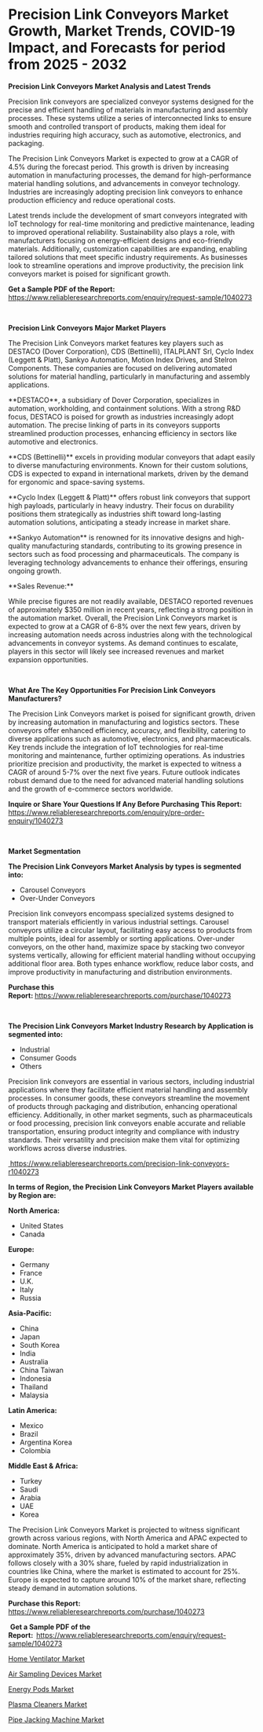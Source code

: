<p><h1>Precision Link Conveyors Market Growth, Market Trends, COVID-19 Impact, and Forecasts for period from 2025 - 2032</h1></p><p><strong>Precision Link Conveyors Market Analysis and Latest Trends</strong></p>
<p><p>Precision link conveyors are specialized conveyor systems designed for the precise and efficient handling of materials in manufacturing and assembly processes. These systems utilize a series of interconnected links to ensure smooth and controlled transport of products, making them ideal for industries requiring high accuracy, such as automotive, electronics, and packaging.</p><p>The Precision Link Conveyors Market is expected to grow at a CAGR of 4.5% during the forecast period. This growth is driven by increasing automation in manufacturing processes, the demand for high-performance material handling solutions, and advancements in conveyor technology. Industries are increasingly adopting precision link conveyors to enhance production efficiency and reduce operational costs. </p><p>Latest trends include the development of smart conveyors integrated with IoT technology for real-time monitoring and predictive maintenance, leading to improved operational reliability. Sustainability also plays a role, with manufacturers focusing on energy-efficient designs and eco-friendly materials. Additionally, customization capabilities are expanding, enabling tailored solutions that meet specific industry requirements. As businesses look to streamline operations and improve productivity, the precision link conveyors market is poised for significant growth.</p></p>
<p><strong>Get a Sample PDF of the Report:&nbsp;</strong> <a href="https://www.reliableresearchreports.com/enquiry/request-sample/1040273?utm_campaign=102&utm_medium=2&utm_source=Github&utm_content=ia&utm_term=21022025&utm_id=precision-link-conveyors">https://www.reliableresearchreports.com/enquiry/request-sample/1040273</a></p>
<p>&nbsp;</p>
<p><strong>Precision Link Conveyors Major Market Players</strong></p>
<p><p>The Precision Link Conveyors market features key players such as DESTACO (Dover Corporation), CDS (Bettinelli), ITALPLANT Srl, Cyclo Index (Leggett & Platt), Sankyo Automation, Motion Index Drives, and Stelron Components. These companies are focused on delivering automated solutions for material handling, particularly in manufacturing and assembly applications.</p><p>**DESTACO**, a subsidiary of Dover Corporation, specializes in automation, workholding, and containment solutions. With a strong R&D focus, DESTACO is poised for growth as industries increasingly adopt automation. The precise linking of parts in its conveyors supports streamlined production processes, enhancing efficiency in sectors like automotive and electronics.</p><p>**CDS (Bettinelli)** excels in providing modular conveyors that adapt easily to diverse manufacturing environments. Known for their custom solutions, CDS is expected to expand in international markets, driven by the demand for ergonomic and space-saving systems.</p><p>**Cyclo Index (Leggett & Platt)** offers robust link conveyors that support high payloads, particularly in heavy industry. Their focus on durability positions them strategically as industries shift toward long-lasting automation solutions, anticipating a steady increase in market share.</p><p>**Sankyo Automation** is renowned for its innovative designs and high-quality manufacturing standards, contributing to its growing presence in sectors such as food processing and pharmaceuticals. The company is leveraging technology advancements to enhance their offerings, ensuring ongoing growth.</p><p>**Sales Revenue:** </p><p>While precise figures are not readily available, DESTACO reported revenues of approximately $350 million in recent years, reflecting a strong position in the automation market. Overall, the Precision Link Conveyors market is expected to grow at a CAGR of 6-8% over the next few years, driven by increasing automation needs across industries along with the technological advancements in conveyor systems. As demand continues to escalate, players in this sector will likely see increased revenues and market expansion opportunities.</p></p>
<p>&nbsp;</p>
<p><strong>What Are The Key Opportunities For Precision Link Conveyors Manufacturers?</strong></p>
<p><p>The Precision Link Conveyors market is poised for significant growth, driven by increasing automation in manufacturing and logistics sectors. These conveyors offer enhanced efficiency, accuracy, and flexibility, catering to diverse applications such as automotive, electronics, and pharmaceuticals. Key trends include the integration of IoT technologies for real-time monitoring and maintenance, further optimizing operations. As industries prioritize precision and productivity, the market is expected to witness a CAGR of around 5-7% over the next five years. Future outlook indicates robust demand due to the need for advanced material handling solutions and the growth of e-commerce sectors worldwide.</p></p>
<p><strong>Inquire or Share Your Questions If Any Before Purchasing This Report:</strong> <a href="https://www.reliableresearchreports.com/enquiry/pre-order-enquiry/1040273?utm_campaign=102&utm_medium=2&utm_source=Github&utm_content=ia&utm_term=21022025&utm_id=precision-link-conveyors">https://www.reliableresearchreports.com/enquiry/pre-order-enquiry/1040273</a></p>
<p>&nbsp;</p>
<p><strong>Market Segmentation</strong></p>
<p><strong>The Precision Link Conveyors Market Analysis by types is segmented into:</strong></p>
<p><ul><li>Carousel Conveyors</li><li>Over-Under Conveyors</li></ul></p>
<p><p>Precision link conveyors encompass specialized systems designed to transport materials efficiently in various industrial settings. Carousel conveyors utilize a circular layout, facilitating easy access to products from multiple points, ideal for assembly or sorting applications. Over-under conveyors, on the other hand, maximize space by stacking two conveyor systems vertically, allowing for efficient material handling without occupying additional floor area. Both types enhance workflow, reduce labor costs, and improve productivity in manufacturing and distribution environments.</p></p>
<p><strong>Purchase this Report:&nbsp;</strong><a href="https://www.reliableresearchreports.com/purchase/1040273?utm_campaign=102&utm_medium=2&utm_source=Github&utm_content=ia&utm_term=21022025&utm_id=precision-link-conveyors">https://www.reliableresearchreports.com/purchase/1040273</a></p>
<p>&nbsp;</p>
<p><strong>The Precision Link Conveyors Market Industry Research by Application is segmented into:</strong></p>
<p><ul><li>Industrial</li><li>Consumer Goods</li><li>Others</li></ul></p>
<p><p>Precision link conveyors are essential in various sectors, including industrial applications where they facilitate efficient material handling and assembly processes. In consumer goods, these conveyors streamline the movement of products through packaging and distribution, enhancing operational efficiency. Additionally, in other market segments, such as pharmaceuticals or food processing, precision link conveyors enable accurate and reliable transportation, ensuring product integrity and compliance with industry standards. Their versatility and precision make them vital for optimizing workflows across diverse industries.</p></p>
<p><a href="https://www.reliableresearchreports.com/precision-link-conveyors-r1040273?utm_campaign=102&utm_medium=2&utm_source=Github&utm_content=ia&utm_term=21022025&utm_id=precision-link-conveyors">&nbsp;https://www.reliableresearchreports.com/precision-link-conveyors-r1040273</a></p>
<p><strong>In terms of Region, the Precision Link Conveyors Market Players available by Region are:</strong></p>
<p>
    <p> <strong> North America: </strong>
        <ul>
            <li>United States</li>
            <li>Canada</li>
        </ul>
        </p> 
    <p> <strong> Europe: </strong>
        <ul>
            <li>Germany</li>
            <li>France</li>
            <li>U.K.</li>
            <li>Italy</li>
            <li>Russia</li>
        </ul>
        </p> 
    <p> <strong> Asia-Pacific: </strong>
        <ul>
            <li>China</li>
            <li>Japan</li>
            <li>South Korea</li>
            <li>India</li>
            <li>Australia</li>
            <li>China Taiwan</li>
            <li>Indonesia</li>
            <li>Thailand</li>
            <li>Malaysia</li>
        </ul>
        </p> 
    <p> <strong> Latin America: </strong>
        <ul>
            <li>Mexico</li>
            <li>Brazil</li>
            <li>Argentina Korea</li>
            <li>Colombia</li>
        </ul>
        </p> 
    <p> <strong> Middle East & Africa: </strong>
        <ul>
            <li>Turkey</li>
            <li>Saudi</li>
            <li>Arabia</li>
            <li>UAE</li>
            <li>Korea</li>
        </ul>
    </p>
    </p>
<p><p>The Precision Link Conveyors Market is projected to witness significant growth across various regions, with North America and APAC expected to dominate. North America is anticipated to hold a market share of approximately 35%, driven by advanced manufacturing sectors. APAC follows closely with a 30% share, fueled by rapid industrialization in countries like China, where the market is estimated to account for 25%. Europe is expected to capture around 10% of the market share, reflecting steady demand in automation solutions.</p></p>
<p><strong>Purchase this Report: </strong><a href="https://www.reliableresearchreports.com/purchase/1040273?utm_campaign=102&utm_medium=2&utm_source=Github&utm_content=ia&utm_term=21022025&utm_id=precision-link-conveyors">https://www.reliableresearchreports.com/purchase/1040273</a></p>
<p>&nbsp;<strong>Get a Sample PDF of the Report:&nbsp;&nbsp;</strong><a href="https://www.reliableresearchreports.com/enquiry/request-sample/1040273?utm_campaign=102&utm_medium=2&utm_source=Github&utm_content=ia&utm_term=21022025&utm_id=precision-link-conveyors">https://www.reliableresearchreports.com/enquiry/request-sample/1040273</a></p>
<p><strong></strong></p>
<p><p><a href="https://github.com/sefathlehki/Market-Research-Report-List-1/blob/main/home-ventilator-market.md?utm_campaign=102&utm_medium=2&utm_source=Github&utm_content=ia&utm_term=21022025&utm_id=precision-link-conveyors">Home Ventilator Market</a></p><p><a href="https://github.com/rianttegang/Market-Research-Report-List-1/blob/main/air-sampling-devices-market.md?utm_campaign=102&utm_medium=2&utm_source=Github&utm_content=ia&utm_term=21022025&utm_id=precision-link-conveyors">Air Sampling Devices Market</a></p><p><a href="https://github.com/borgomornar/Market-Research-Report-List-1/blob/main/energy-pods-market.md?utm_campaign=102&utm_medium=2&utm_source=Github&utm_content=ia&utm_term=21022025&utm_id=precision-link-conveyors">Energy Pods Market</a></p><p><a href="https://github.com/vengatsabibu/Market-Research-Report-List-1/blob/main/plasma-cleaners-market.md?utm_campaign=102&utm_medium=2&utm_source=Github&utm_content=ia&utm_term=21022025&utm_id=precision-link-conveyors">Plasma Cleaners Market</a></p><p><a href="https://github.com/aqharimbugua3/Market-Research-Report-List-1/blob/main/pipe-jacking-machine-market.md?utm_campaign=102&utm_medium=2&utm_source=Github&utm_content=ia&utm_term=21022025&utm_id=precision-link-conveyors">Pipe Jacking Machine Market</a></p></p>